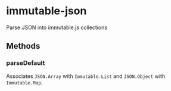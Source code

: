 # immutable-json

Parse JSON into immutable.js collections

## Methods

### parseDefault

Associates `JSON.Array` with `Immutable.List` and `JSON.Object` with `Immutable.Map`.

